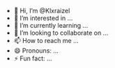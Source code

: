 - 👋 Hi, I’m @Klxraizel
- 👀 I’m interested in ...
- 🌱 I’m currently learning ...
- 💞️ I’m looking to collaborate on ...
- 📫 How to reach me ...
- 😄 Pronouns: ...
- ⚡ Fun fact: ...

<!---
Klxraizel/Klxraizel is a ✨ special ✨ repository because its `README.md` (this file) appears on your GitHub profile.
You can click the Preview link to take a look at your changes.
--->
